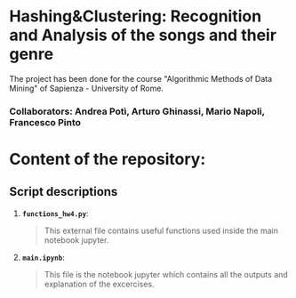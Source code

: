 # Hashing&Clustering: Recognition and Analysis of the songs and their genre
The project has been done for the course "Algorithmic Methods of Data Mining" of Sapienza - University of Rome.

### Collaborators: Andrea Potì, Arturo Ghinassi, Mario Napoli, Francesco Pinto


# Content of the repository:

## Script descriptions

1. __`functions_hw4.py`__: 
	> This external file contains useful functions used inside the main notebook jupyter.

2. __`main.ipynb`__: 
	> This file is the notebook jupyter which contains all the outputs and explanation of the excercises.  
